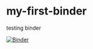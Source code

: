 # my-first-binder
testing binder

[![Binder](https://mybinder.org/badge_logo.svg)](https://mybinder.org/v2/gh/MichJRC/my-first-binder/HEAD)
